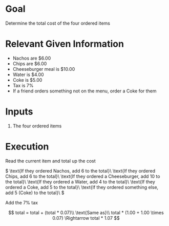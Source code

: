 # Goal
Determine the total cost of the four ordered items

# Relevant Given Information
- Nachos are \$6.00
- Chips are \$6.00
- Cheeseburger meal is \$10.00
- Water is \$4.00
- Coke is \$5.00
- Tax is 7\%
- If a friend orders something not on the menu, order a Coke for them

# Inputs
1. The four ordered items

# Execution
Read the current item and total up the cost

$
\text{If they ordered Nachos, add 6 to the total}\\
\text{If they ordered Chips, add 6 to the total}\\
\text{If they ordered a Cheeseburger, add 10 to the total}\\
\text{If they ordered a Water, add 4 to the total}\\
\text{If they ordered a Coke, add 5 to the total}\\
\text{If they ordered something else, add 5 (Coke) to the total}\\
$

Add the 7\% tax

$$
total = total + (total * 0.07)\\
\text{Same as}\\
total * (1.00 + 1.00 \times 0.07) \Rightarrow total * 1.07
$$
